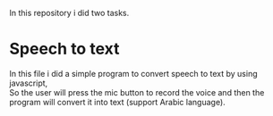 In this repository i did two tasks.
# Speech to text
In this file i did a simple program to convert speech to text by using javascript,  
So the user will press the mic button to record the voice and then the program will convert it into text (support Arabic language).
